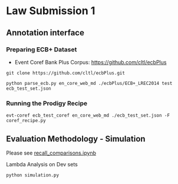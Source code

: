 # Law Submission 1

## Annotation interface

### Preparing ECB+ Dataset

- Event Coref Bank Plus Corpus: https://github.com/cltl/ecbPlus

```
git clone https://github.com/cltl/ecbPlus.git

python parse_ecb.py en_core_web_md ./ecbPlus/ECB+_LREC2014 test ecb_test_set.json
```

### Running the Prodigy Recipe

```
evt-coref ecb_test_coref en_core_web_md ./ecb_test_set.json -F coref_recipe.py 
```

## Evaluation Methodology - Simulation

Please see [recall_comparisons.ipynb](recall_comparisons.ipynb)

Lambda Analysis on Dev sets
```
python simulation.py
```

